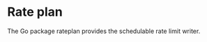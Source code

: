 Rate plan
======================================================================

The Go package rateplan provides the schedulable rate limit writer.
